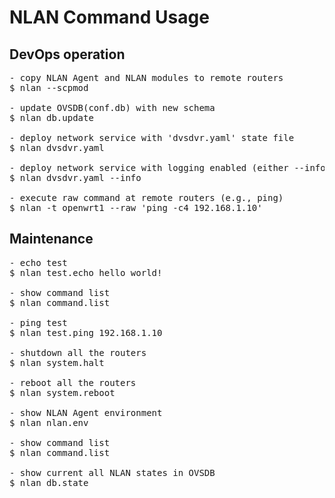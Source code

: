 NLAN Command Usage
==================

DevOps operation
----------------
<pre>
- copy NLAN Agent and NLAN modules to remote routers
$ nlan --scpmod

- update OVSDB(conf.db) with new schema
$ nlan db.update

- deploy network service with 'dvsdvr.yaml' state file
$ nlan dvsdvr.yaml

- deploy network service with logging enabled (either --info or --debug)
$ nlan dvsdvr.yaml --info

- execute raw command at remote routers (e.g., ping)
$ nlan -t openwrt1 --raw 'ping -c4 192.168.1.10'
</pre>

Maintenance
-----------
<pre>
- echo test
$ nlan test.echo hello world!

- show command list
$ nlan command.list

- ping test 
$ nlan test.ping 192.168.1.10

- shutdown all the routers
$ nlan system.halt

- reboot all the routers
$ nlan system.reboot

- show NLAN Agent environment
$ nlan nlan.env

- show command list
$ nlan command.list

- show current all NLAN states in OVSDB
$ nlan db.state

</pre>
